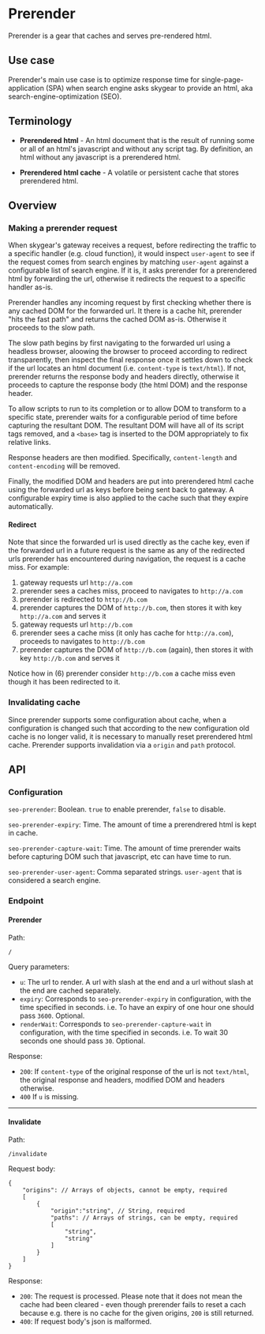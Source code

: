 # Prerender

Prerender is a gear that caches and serves pre-rendered html.

## Use case

Prerender's main use case is to optimize response time for single-page-application (SPA) when search engine asks skygear to provide an html, aka search-engine-optimization (SEO).

## Terminology

- **Prerendered html** - An html document that is the result of running some or all of an html's javascript and without any script tag. By definition, an html without any javascript is a prerendered html.

- **Prerendered html cache** - A volatile or persistent cache that stores prerendered html.

## Overview

### Making a prerender request

When skygear's gateway receives a request, before redirecting the traffic to a specific handler (e.g. cloud function), it would inspect `user-agent` to see if the request comes from search engines by matching `user-agent` against a configurable list of search engine. If it is, it asks prerender for a prerendered html by forwarding the url, otherwise it redirects the request to a specific handler as-is.

Prerender handles any incoming request by first checking whether there is any cached DOM for the forwarded url. It there is a cache hit, prerender "hits the fast path" and returns the cached DOM as-is. Otherwise it proceeds to the slow path.
    
The slow path begins by first navigating to the forwarded url using a headless browser, aloowing the browser to proceed according to redirect transparently, then inspect the final response once it settles down to check if the url locates an html document (i.e. `content-type` is `text/html`). If not, prerender returns the response body and headers directly, otherwise it proceeds to capture the response body (the html DOM) and the response header.

To allow scripts to run to its completion or to allow DOM to transform to a specific state, prerender waits for a configurable period of time before capturing the resultant DOM. The resultant DOM will have all of its script tags removed, and a `<base>` tag is inserted to the DOM appropriately to fix relative links.

Response headers are then modified. Specifically, `content-length` and `content-encoding` will be removed.

Finally, the modified DOM and headers are put into prerendered html cache using the forwarded url as keys before being sent back to gateway. A configurable expiry time is also applied to the cache such that they expire automatically.

#### Redirect

Note that since the forwarded url is used directly as the cache key, even if the forwarded url in a future request is the same as any of the redirected urls prerender has encountered during navigation, the request is a cache miss. For example:

1. gateway requests url `http://a.com`
2. prerender sees a caches miss, proceed to navigates to `http://a.com`
3. prerender is redirected to `http://b.com`
4. prerender captures the DOM of `http://b.com`, then stores it with key `http://a.com` and serves it
5. gateway requests url `http://b.com`
6. prerender sees a cache miss (it only has cache for `http://a.com`), proceeds to navigates to `http://b.com`
7. prerender captures the DOM of `http://b.com` (again), then stores it with key `http://b.com` and serves it

Notice how in (6) prerender consider `http://b.com` a cache miss even though it has been redirected to it.

### Invalidating cache

Since prerender supports some configuration about cache, when a configuration is changed such that according to the new configuration old cache is no longer valid, it is necessary to manually reset prerendered html cache. Prerender supports invalidation via a `origin` and `path` protocol.

## API

### Configuration

`seo-prerender`: Boolean. `true` to enable prerender, `false` to disable.

`seo-prerender-expiry`: Time. The amount of time a prerendrered html is kept in cache.

`seo-prerender-capture-wait`: Time. The amount of time prerender waits before capturing DOM such that javascript, etc can have time to run.

`seo-prerender-user-agent`: Comma separated strings. `user-agent` that is considered a search engine.

### Endpoint

#### Prerender

Path:

`/`

Query parameters:

- `u`: The url to render. A url with slash at the end and a url without slash at the end are cached separately.
- `expiry`: Corresponds to `seo-prerender-expiry` in configuration, with the time specified in seconds. i.e. To have an expiry of one hour one should pass `3600`. Optional.
- `renderWait`: Corresponds to `seo-prerender-capture-wait` in configuration, with the time specified in seconds. i.e. To wait 30 seconds one should pass `30`. Optional.

Response:

- `200`: If `content-type` of the original response of the url is not `text/html`, the original response and headers, modified DOM and headers otherwise.
- `400` If `u` is missing.

---
#### Invalidate

Path:

`/invalidate`

Request body:
```
{
    "origins": // Arrays of objects, cannot be empty, required
    [
        {
            "origin":"string", // String, required
            "paths": // Arrays of strings, can be empty, required
            [
                "string",
                "string"
            ]
        }
    ]
}
```
Response:
- `200`: The request is processed. Please note that it does not mean the cache had been cleared - even though prerender fails to reset a cach because e.g. there is no cache for the given origins, `200` is still returned.
- `400`: If request body's json is malformed.